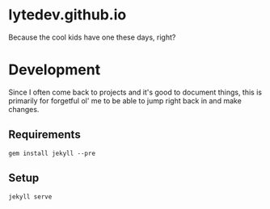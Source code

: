 # lytedev.github.io

Because the cool kids have one these days, right?

# Development

Since I often come back to projects and it's good to document things, this is
primarily for forgetful ol' me to be able to jump right back in and make
changes.

## Requirements

`gem install jekyll --pre`

## Setup

`jekyll serve`

